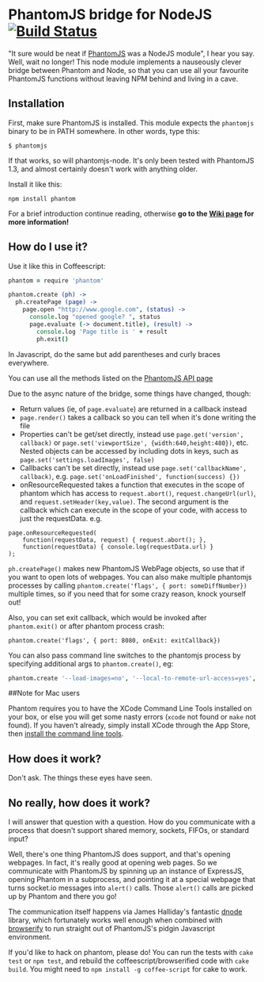 # PhantomJS bridge for NodeJS [![Build Status](https://secure.travis-ci.org/endel/phantomjs-node.png)](http://travis-ci.org/endel/phantomjs-node)

"It sure would be neat if [PhantomJS](http://www.phantomjs.org/) was a NodeJS module", I hear you say. Well, wait no longer! This node module implements a nauseously clever bridge between Phantom and Node, so that you can use all your favourite PhantomJS functions without leaving NPM behind and living in a cave.

## Installation

First, make sure PhantomJS is installed. This module expects the ```phantomjs``` binary to be in PATH somewhere. In other words, type this:

    $ phantomjs

If that works, so will phantomjs-node. It's only been tested with PhantomJS 1.3, and almost certainly doesn't work with anything older.

Install it like this:

    npm install phantom
    
    
For a brief introduction continue reading, otherwise **go to the [Wiki page](https://github.com/sgentle/phantomjs-node/wiki) for more information!**


## How do I use it?

Use it like this in Coffeescript:

```coffeescript
phantom = require 'phantom'

phantom.create (ph) ->
  ph.createPage (page) ->
    page.open "http://www.google.com", (status) ->
      console.log "opened google? ", status
      page.evaluate (-> document.title), (result) ->
        console.log 'Page title is ' + result
        ph.exit()
```

In Javascript, do the same but add parentheses and curly braces everywhere.

You can use all the methods listed on the [PhantomJS API page](https://github.com/ariya/phantomjs/wiki/API-Reference)


Due to the async nature of the bridge, some things have changed, though:

* Return values (ie, of ```page.evaluate```) are returned in a callback instead
* ```page.render()``` takes a callback so you can tell when it's done writing the file
* Properties can't be get/set directly, instead use ```page.get('version', callback)``` or ```page.set('viewportSize', {width:640,height:480})```, etc. Nested objects can be accessed by including dots in keys, such as ```page.set('settings.loadImages', false)```
* Callbacks can't be set directly, instead use ```page.set('callbackName', callback)```, e.g. ```page.set('onLoadFinished', function(success) {})```
* onResourceRequested takes a function that executes in the scope of phantom which has access to ```request.abort()```, ```request.changeUrl(url)```, and ```request.setHeader(key,value)```. The second argument is the callback which can execute in the scope of your code, with access to just the requestData. e.g.
```
page.onResourceRequested(
	function(requestData, request) { request.abort(); },
	function(requestData) { console.log(requestData.url) }
);
```

```ph.createPage()``` makes new PhantomJS WebPage objects, so use that if you want to open lots of webpages. You can also make multiple phantomjs processes by calling ```phantom.create('flags', { port: someDiffNumber})``` multiple times, so if you need that for some crazy reason, knock yourself out!

Also, you can set exit callback, which would be invoked after ```phantom.exit()``` or after phantom process crash:
```
phantom.create('flags', { port: 8080, onExit: exitCallback})
```
 
You can also pass command line switches to the phantomjs process by specifying additional args to ```phantom.create()```, eg:

```coffeescript
phantom.create '--load-images=no', '--local-to-remote-url-access=yes', (page) ->
```

##Note for Mac users

Phantom requires you to have the XCode Command Line Tools installed on your box, or else you will get some nasty errors (`xcode` not found or `make` not found).  If you haven't already, simply install XCode through the App Store, then [install the command line tools](http://stackoverflow.com/questions/6767481/where-can-i-find-make-program-for-mac-os-x-lion).  

## How does it work?

Don't ask. The things these eyes have seen.

## No really, how does it work?

I will answer that question with a question. How do you communicate with a process that doesn't support shared memory, sockets, FIFOs, or standard input?

Well, there's one thing PhantomJS does support, and that's opening webpages. In fact, it's really good at opening web pages. So we communicate with PhantomJS by spinning up an instance of ExpressJS, opening Phantom in a subprocess, and pointing it at a special webpage that turns socket.io messages into ```alert()``` calls. Those ```alert()``` calls are picked up by Phantom and there you go!

The communication itself happens via James Halliday's fantastic [dnode](https://github.com/substack/dnode) library, which fortunately works well enough when combined with [browserify](https://github.com/substack/node-browserify) to run straight out of PhantomJS's pidgin Javascript environment.

If you'd like to hack on phantom, please do! You can run the tests with ```cake test``` or ```npm test```, and rebuild the coffeescript/browserified code with ```cake build```. You might need to ```npm install -g coffee-script``` for cake to work.
